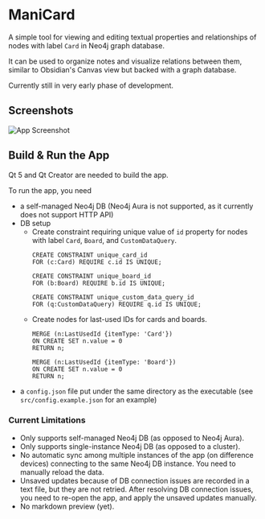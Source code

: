 
# ManiCard

A simple tool for viewing and editing textual properties and relationships of nodes with 
label `Card` in Neo4j graph database.

It can be used to organize notes and visualize relations between them, similar to Obsidian's 
Canvas view but backed with a graph database.

Currently still in very early phase of development.

## Screenshots

![App Screenshot](https://firebasestorage.googleapis.com/v0/b/personal-shared-files.appspot.com/o/public%2FManiCard_ExampleBoard_2.png?alt=media)


## Build & Run the App

Qt 5 and Qt Creator are needed to build the app.

To run the app, you need

+ a self-managed Neo4j DB (Neo4j Aura is not supported, as it currently does not support HTTP API)
+ DB setup
    + Create constraint requiring unique value of `id` property for nodes with label `Card`, `Board`, and `CustomDataQuery`.
        ```cypher
        CREATE CONSTRAINT unique_card_id
        FOR (c:Card) REQUIRE c.id IS UNIQUE;
        ```
        ```cypher
        CREATE CONSTRAINT unique_board_id
        FOR (b:Board) REQUIRE b.id IS UNIQUE;
        ```
        ```cypher
        CREATE CONSTRAINT unique_custom_data_query_id
        FOR (q:CustomDataQuery) REQUIRE q.id IS UNIQUE;
        ```
    + Create nodes for last-used IDs for cards and boards.
        ```cypher
        MERGE (n:LastUsedId {itemType: 'Card'})
        ON CREATE SET n.value = 0
        RETURN n;
        ```   
        ```cypher
        MERGE (n:LastUsedId {itemType: 'Board'})
        ON CREATE SET n.value = 0
        RETURN n;
        ```
+ a `config.json` file put under the same directory as the executable (see `src/config.example.json` 
  for an example)

### Current Limitations

+ Only supports self-managed Neo4j DB (as opposed to Neo4j Aura).
+ Only supports single-instance Neo4j DB (as opposed to a cluster).
+ No automatic sync among multiple instances of the app (on difference devices) connecting to the 
  same Neo4j DB instance. You need to manually reload the data.
+ Unsaved updates because of DB connection issues are recorded in a text file, but they are not 
  retried. After resolving DB connection issues, you need to re-open the app, and apply the unsaved 
  updates manually.
+ No markdown preview (yet).
